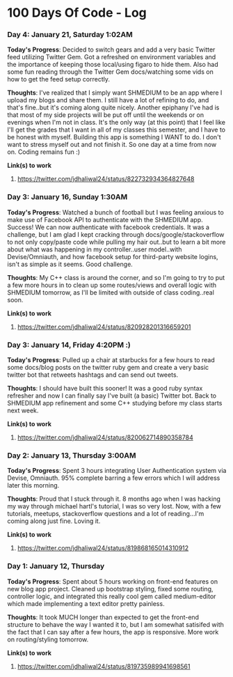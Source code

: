 # 100 Days Of Code - Log


### Day 4: January 21, Saturday 1:02AM

**Today's Progress**: Decided to switch gears and add a very basic Twitter feed utilizing Twitter Gem. Got a refreshed on environment variables and the importance of keeping those local/using figaro to hide them. Also had some fun reading through the Twitter Gem docs/watching some vids on how to get the feed setup correctly.

**Thoughts**: I've realized that I simply want SHMEDIUM to be an app where I upload my blogs and share them. I still have a lot of refining to do, and that's fine..but it's coming along quite nicely. Another epiphany I've had is that most of my side projects will be put off until the weekends or on evenings when I'm not in class. It's the only way (at this point) that I feel like I'll get the grades that I want in all of my classes this semester, and I have to be honest with myself. Building this app is something I WANT to do. I don't want to stress myself out and not finish it. So one day at a time from now on. Coding remains fun :)

**Link(s) to work**
1. https://twitter.com/jdhaliwal24/status/822732934364827648


### Day 3: January 16, Sunday 1:30AM

**Today's Progress**: Watched a bunch of football but I was feeling anxious to make use of Facebook API to authenticate with the SHMEDIUM app. Success! We can now authenticate with facebook credentials. It was a challenge, but I am glad I kept cracking through docs/google/stackoverflow to not only copy/paste code while pulling my hair out..but to learn a bit more about what was happening in my controller..user model..with Devise/Omniauth, and how facebook setup for third-party website logins, isn't as simple as it seems. Good challenge. 

**Thoughts**: My C++ class is around the corner, and so I'm going to try to put a few more hours in to clean up some routes/views and overall logic with SHMEDIUM tomorrow, as I'll be limited with outside of class coding..real soon.

**Link(s) to work**
1. https://twitter.com/jdhaliwal24/status/820928201316659201

### Day 3: January 14, Friday 4:20PM :)

**Today's Progress**: Pulled up a chair at starbucks for a few hours to read some docs/blog posts on the twitter ruby gem and create a very basic twitter bot that retweets hashtags and can send out tweets.

**Thoughts**: I should have built this sooner! It was a good ruby syntax refresher and now I can finally say I've built (a basic) Twitter bot. Back to SHMEDIUM app refinement and some C++ studying before my class starts next week. 

**Link(s) to work**
1. https://twitter.com/jdhaliwal24/status/820062714890358784

### Day 2: January 13, Thursday 3:00AM

**Today's Progress**: Spent 3 hours integrating User Authentication system via Devise, Omniauth. 95% complete barring a few errors which I will address later this morning. 

**Thoughts**: Proud that I stuck through it. 8 months ago when I was hacking my way through michael hartl's tutorial, I was so very lost. Now, with a few tutorials, meetups, stackoverflow questions and a lot of reading...I'm coming along just fine. Loving it.  

**Link(s) to work**
1. https://twitter.com/jdhaliwal24/status/819868165014310912


### Day 1: January 12, Thursday

**Today's Progress**: Spent about 5 hours working on front-end features on new blog app project. Cleaned up bootstrap styling, fixed some routing, controller logic, and integrated this really cool gem called medium-editor which made implementing a text editor pretty painless.

**Thoughts**: It took MUCH longer than expected to get the front-end structure to behave the way I wanted it to, but I am somewhat satisifed with the fact that I can say after a few hours, the app is responsive. More work on routing/styling tomorrow. 

**Link(s) to work**
1. https://twitter.com/jdhaliwal24/status/819735989941698561




